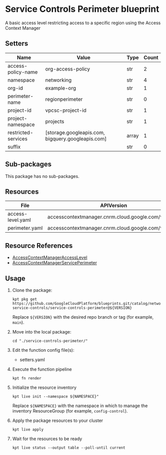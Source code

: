 <!-- BEGINNING OF PRE-COMMIT-BLUEPRINT DOCS HOOK:TITLE -->
# Service Controls Perimeter blueprint


<!-- END OF PRE-COMMIT-BLUEPRINT DOCS HOOK:TITLE -->
<!-- BEGINNING OF PRE-COMMIT-BLUEPRINT DOCS HOOK:BODY -->
A basic access level restricting access to a specific region using the
Access Context Manager

## Setters

|        Name         |                       Value                       | Type  | Count |
|---------------------|---------------------------------------------------|-------|-------|
| access-policy-name  | org-access-policy                                 | str   |     2 |
| namespace           | networking                                        | str   |     4 |
| org-id              | example-org                                       | str   |     1 |
| perimeter-name      | regionperimeter                                   | str   |     0 |
| project-id          | vpcsc-project-id                                  | str   |     1 |
| project-namespace   | projects                                          | str   |     1 |
| restricted-services | [storage.googleapis.com, bigquery.googleapis.com] | array |     1 |
| suffix              |                                                   | str   |     0 |

## Sub-packages

This package has no sub-packages.

## Resources

|       File        |                     APIVersion                     |                 Kind                 |        Name        | Namespace  |
|-------------------|----------------------------------------------------|--------------------------------------|--------------------|------------|
| access-level.yaml | accesscontextmanager.cnrm.cloud.google.com/v1beta1 | AccessContextManagerAccessLevel      | alregionperimeter  | networking |
| perimeter.yaml    | accesscontextmanager.cnrm.cloud.google.com/v1beta1 | AccessContextManagerServicePerimeter | spcregionperimeter | networking |

## Resource References

- [AccessContextManagerAccessLevel](https://cloud.google.com/config-connector/docs/reference/resource-docs/accesscontextmanager/accesscontextmanageraccesslevel)
- [AccessContextManagerServicePerimeter](https://cloud.google.com/config-connector/docs/reference/resource-docs/accesscontextmanager/accesscontextmanagerserviceperimeter)

## Usage

1.  Clone the package:
    ```shell
    kpt pkg get https://github.com/GoogleCloudPlatform/blueprints.git/catalog/networking/vpc-service-controls/service-controls-perimeter@${VERSION}
    ```
    Replace `${VERSION}` with the desired repo branch or tag
    (for example, `main`).

1.  Move into the local package:
    ```shell
    cd "./service-controls-perimeter/"
    ```

1.  Edit the function config file(s):
    - setters.yaml

1.  Execute the function pipeline
    ```shell
    kpt fn render
    ```

1.  Initialize the resource inventory
    ```shell
    kpt live init --namespace ${NAMESPACE}"
    ```
    Replace `${NAMESPACE}` with the namespace in which to manage
    the inventory ResourceGroup (for example, `config-control`).

1.  Apply the package resources to your cluster
    ```shell
    kpt live apply
    ```

1.  Wait for the resources to be ready
    ```shell
    kpt live status --output table --poll-until current
    ```

<!-- END OF PRE-COMMIT-BLUEPRINT DOCS HOOK:BODY -->
